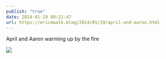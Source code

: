 ```yaml
---
publish: "true"
date: 2014-01-19 00:21:47
url: https://ericmwalk.blog/2014/01/19/april-and-aaron.html
---
```


April and Aaron warming up by the fire

![](https://ericmwalk.blog/uploads/2022/e59d67083c.jpg)